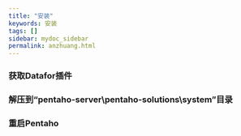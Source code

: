 ```yaml
---
title: "安装"
keywords: 安装
tags: []
sidebar: mydoc_sidebar
permalink: anzhuang.html
---
```


### 获取Datafor插件


### 解压到“pentaho-server\pentaho-solutions\system”目录

### 重启Pentaho
